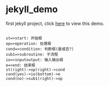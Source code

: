 # jekyll_demo
first jekyll project, click [here](http://qtx.github.io/jekyll_demo "jekyll_demo") to view this demo.

 


```flow

st=>start: 开始框
op=>operation: 处理框
cond=>condition: 判断框(是或否?)
sub1=>subroutine: 子流程
io=>inputoutput: 输入输出框
e=>end: 结束框
st(right)->op(right)->cond
cond(yes)->io(bottom)->e
cond(no)->sub1(right)->op

```
